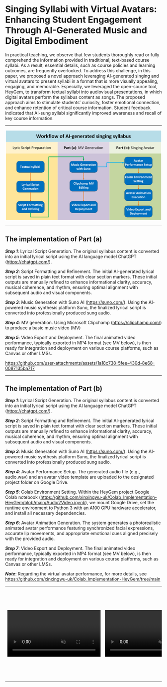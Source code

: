 # Singing Syllabi with Virtual Avatars: Enhancing Student Engagement Through AI-Generated Music and Digital Embodiment

In practical teaching, we observe that few students thoroughly read or fully comprehend the information provided in traditional, text-based course syllabi. As a result, essential details, such as course policies and learning outcomes, are frequently overlooked. To address this challenge, in this paper, we proposed a novel approach leveraging AI-generated singing and virtual avatars to present syllabi in a format that is more visually appealing, engaging, and memorable. Especially, we leveraged the open-source tool, HeyGem, to transform textual syllabi into audiovisual presentations, in which digital avatars perform the syllabus content as songs. The proposed approach aims to stimulate students’ curiosity, foster emotional connection, and enhance retention of critical course information. Student feedback indicated that AI-sung syllabi significantly improved awareness and recall of key course information. 

---

![image](./materials/Figure1.png)


---

## The implementation of Part (a)
***Step 1***: Lyrical Script Generation. The original syllabus content is converted into an initial lyrical script using the AI language model ChatGPT (https://chatgpt.com/). 

***Step 2***: Script Formatting and Refinement. The initial AI-generated lyrical script is saved in plain text format with clear section markers. These initial outputs are manually refined to enhance informational clarity, accuracy, musical coherence, and rhythm, ensuring optimal alignment with subsequent audio and visual components.

***Step 3***: Music Generation with Suno AI (https://suno.com/). Using the AI-powered music synthesis platform Suno, the finalized lyrical script is converted into professionally produced sung audio.

***Step 4***: MV generation. Using Microsoft Clipchamp (https://clipchamp.com/) to produce a basic music video (MV)

***Step 5***: Video Export and Deployment. The final animated video performance, typically exported in MP4 format (see MV below), is then ready for integration and deployment on various course platforms, such as Canvas or other LMSs.

https://github.com/user-attachments/assets/1a18c738-5fee-430d-8e68-0087135ba717

---
## The implementation of Part (b)

***Step 1***: Lyrical Script Generation. The original syllabus content is converted into an initial lyrical script using the AI language model ChatGPT (https://chatgpt.com/). 

***Step 2***: Script Formatting and Refinement. The initial AI-generated lyrical script is saved in plain text format with clear section markers. These initial outputs are manually refined to enhance informational clarity, accuracy, musical coherence, and rhythm, ensuring optimal alignment with subsequent audio and visual components.

***Step 3***: Music Generation with Suno AI (https://suno.com/). Using the AI-powered music synthesis platform Suno, the finalized lyrical script is converted into professionally produced sung audio.

***Step 4***: Avatar Performance Setup. The generated audio file (e.g., audio.wav) and an avatar video template are uploaded to the designated project folder on Google Drive.

***Step 5***: Colab Environment Setting.  Within the HeyGem project Google Colab notebook (https://github.com/xinxingwu-uk/Colab_Implementation-HeyGem/blob/main/Audio2Video.ipynb), we mount Google Drive, set the runtime environment to Python 3 with an A100 GPU hardware accelerator, and install all necessary dependencies.

***Step 6***: Avatar Animation Generation. The system generates a photorealistic animated avatar performance featuring synchronized facial expressions, accurate lip movements, and appropriate emotional cues aligned precisely with the provided audio.

***Step 7***: Video Export and Deployment. The final animated video performance, typically exported in MP4 format (see MV below), is then ready for integration and deployment on various course platforms, such as Canvas or other LMSs.

***Note***: Regarding the virtual avatar performance, for more details, see https://github.com/xinxingwu-uk/Colab_Implementation-HeyGem/tree/main

<table class="center">
<tr>
    <td height=300px style="border: none">
        <video controls loop src="https://github.com/user-attachments/assets/ba5b530c-6e80-4e07-a9fa-3aba12209205" muted="false"></video>
    </td>
    <td height=300px style="border: none">
        <video controls loop src="https://github.com/user-attachments/assets/9f2e267b-bdcd-47c1-a181-fc1b5afc9266" muted="false"></video>
    </td>
</tr>
</table>


